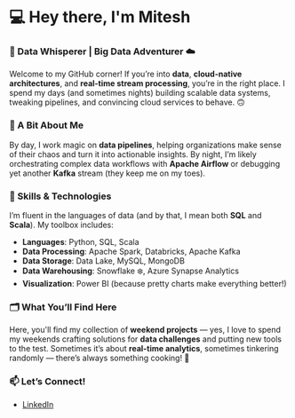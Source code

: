 # 💻 Hey there, I'm Mitesh

### 🌟 Data Whisperer | Big Data Adventurer ☁️

Welcome to my GitHub corner! If you’re into **data**, **cloud-native architectures**, and **real-time stream processing**, you’re in the right place. I spend my days (and sometimes nights) building scalable data systems, tweaking pipelines, and convincing cloud services to behave. 🙃

### 🚀 A Bit About Me

By day, I work magic on **data pipelines**, helping organizations make sense of their chaos and turn it into actionable insights. By night, I’m likely orchestrating complex data workflows with **Apache Airflow** or debugging yet another **Kafka** stream (they keep me on my toes).

### 🔧 Skills & Technologies
I’m fluent in the languages of data (and by that, I mean both **SQL** and **Scala**). My toolbox includes:
- **Languages**: Python, SQL, Scala
- **Data Processing**: Apache Spark, Databricks, Apache Kafka
- **Data Storage**: Data Lake, MySQL, MongoDB
- **Data Warehousing**: Snowflake ❄️, Azure Synapse Analytics
- **Visualization**: Power BI (because pretty charts make everything better!)

### 🗂️ What You’ll Find Here
Here, you'll find my collection of **weekend projects** — yes, I love to spend my weekends crafting solutions for **data challenges** and putting new tools to the test. Sometimes it’s about **real-time analytics**, sometimes tinkering randomly — there’s always something cooking! 🍳

### 📫 Let’s Connect!
- [LinkedIn](https://www.linkedin.com/in/imitesh99)
